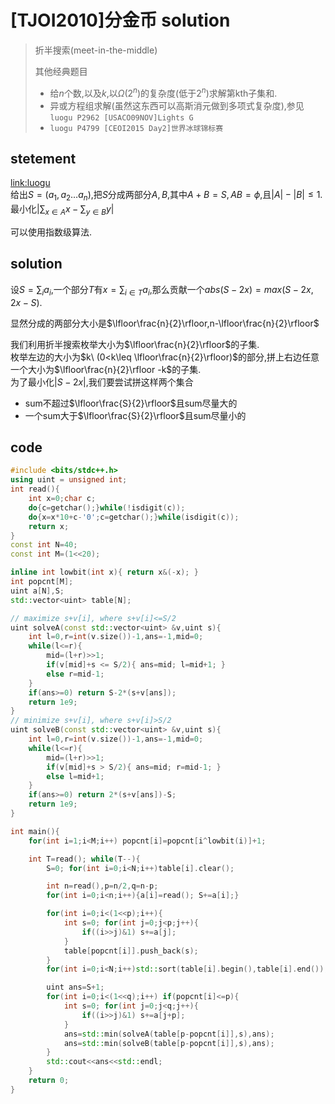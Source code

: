 # [TJOI2010]分金币 solution

> 折半搜索(meet-in-the-middle)  
> 
> 
> 其他经典题目  
> 
> - 给$n$个数,以及$k$,以$\Omega(2^n)$的复杂度(低于$2^n$)求解第kth子集和.
> - 异或方程组求解(虽然这东西可以高斯消元做到多项式复杂度),参见`luogu P2962 [USACO09NOV]Lights G`
> - `luogu P4799 [CEOI2015 Day2]世界冰球锦标赛`

## stetement

[link:luogu](https://www.luogu.com.cn/problem/P3878)  
给出$S=(a_1,a_2\dots a_n)$,把$S$分成两部分$A,B$,其中$A+B=S,AB=\phi$,且$|A|-|B|\leq 1$.  
最小化$|\sum_{x\in A} x-\sum_{y\in B} y|$  

可以使用指数级算法.

## solution

设$S=\sum_i a_i$,一个部分$T$有$x=\sum_{i\in T}a_i$,那么贡献一个$abs(S-2x)=max(S-2x,2x-S)$.

显然分成的两部分大小是$\lfloor\frac{n}{2}\rfloor,n-\lfloor\frac{n}{2}\rfloor$  

我们利用折半搜索枚举大小为$\lfloor\frac{n}{2}\rfloor$的子集.    
枚举左边的大小为$k\ (0<k\leq \lfloor\frac{n}{2}\rfloor)$的部分,拼上右边任意一个大小为$\lfloor\frac{n}{2}\rfloor -k$的子集.    
为了最小化$|S-2x|$,我们要尝试拼这样两个集合  

- sum不超过$\lfloor\frac{S}{2}\rfloor$且sum尽量大的
- 一个sum大于$\lfloor\frac{S}{2}\rfloor$且sum尽量小的



## code

```cpp
#include <bits/stdc++.h>
using uint = unsigned int;
int read(){
	int x=0;char c;
	do{c=getchar();}while(!isdigit(c));
	do{x=x*10+c-'0';c=getchar();}while(isdigit(c));
	return x;
}
const int N=40;
const int M=(1<<20);

inline int lowbit(int x){ return x&(-x); }
int popcnt[M];
uint a[N],S;
std::vector<uint> table[N];

// maximize s+v[i], where s+v[i]<=S/2
uint solveA(const std::vector<uint> &v,uint s){
	int l=0,r=int(v.size())-1,ans=-1,mid=0;
	while(l<=r){
		mid=(l+r)>>1;
		if(v[mid]+s <= S/2){ ans=mid; l=mid+1; }
		else r=mid-1;
	}
	if(ans>=0) return S-2*(s+v[ans]);
	return 1e9;
}
// minimize s+v[i], where s+v[i]>S/2
uint solveB(const std::vector<uint> &v,uint s){
	int l=0,r=int(v.size())-1,ans=-1,mid=0;
	while(l<=r){
		mid=(l+r)>>1;
		if(v[mid]+s > S/2){ ans=mid; r=mid-1; }
		else l=mid+1;
	}
	if(ans>=0) return 2*(s+v[ans])-S;
	return 1e9;
}

int main(){
	for(int i=1;i<M;i++) popcnt[i]=popcnt[i^lowbit(i)]+1;

	int T=read(); while(T--){
		S=0; for(int i=0;i<N;i++)table[i].clear();

		int n=read(),p=n/2,q=n-p;
		for(int i=0;i<n;i++){a[i]=read(); S+=a[i];}

		for(int i=0;i<(1<<p);i++){
			int s=0; for(int j=0;j<p;j++){
				if((i>>j)&1) s+=a[j];
			}
			table[popcnt[i]].push_back(s);
		}
		for(int i=0;i<N;i++)std::sort(table[i].begin(),table[i].end());

		uint ans=S+1;
		for(int i=0;i<(1<<q);i++) if(popcnt[i]<=p){
			int s=0; for(int j=0;j<q;j++){
				if((i>>j)&1) s+=a[j+p];
			}
			ans=std::min(solveA(table[p-popcnt[i]],s),ans);
			ans=std::min(solveB(table[p-popcnt[i]],s),ans);
		}
		std::cout<<ans<<std::endl;
	}
	return 0;
}
```

